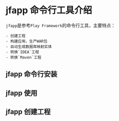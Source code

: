# jfapp 命令行工具介绍
`jfapp`是参考`Play Framework`的命令行工具，主要特点：

	- 创建工程
	- 构建应用，生产WAR包
	- 自动生成数据库映射实体
	- 转换`IDEA`工程
	- 转换`Maven`工程

## jfapp 命令行安装
## jfapp 使用
## jfapp 创建工程